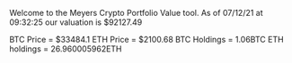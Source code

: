 Welcome to the Meyers Crypto Portfolio Value tool. 
As of 07/12/21 at 09:32:25 our valuation is $92127.49 

BTC Price = $33484.1
 ETH Price = $2100.68
BTC Holdings = 1.06BTC
 ETH holdings = 26.960005962ETH 
